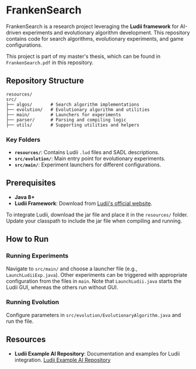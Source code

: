 # FrankenSearch

FrankenSearch is a research project leveraging the **Ludii framework** for AI-driven experiments and evolutionary algorithm development. This repository contains code for search algorithms, evolutionary experiments, and game configurations.

This project is part of my master's thesis, which can be found in `FrankenSearch.pdf` in this repository.

## Repository Structure

```
resources/
src/
├── algos/       # Search algorithm implementations
├── evolution/   # Evolutionary algorithm and utilities
├── main/        # Launchers for experiments
├── parser/      # Parsing and compiling logic
├── utils/       # Supporting utilities and helpers
```

### Key Folders
- **`resources/`**: Contains Ludii `.lud` files and SADL descriptions.
- **`src/evolution/`**: Main entry point for evolutionary experiments.
- **`src/main/`**: Experiment launchers for different configurations.

## Prerequisites

- **Java 8+**
- **Ludii Framework**: Download from [Ludii's official website](https://ludiigames.org/).

To integrate Ludii, download the jar file and place it in the `resources/` folder. Update your classpath to include the jar file when compiling and running.

## How to Run

### Running Experiments
Navigate to `src/main/` and choose a launcher file (e.g., `LaunchLudiiExp.java`). Other experiments can be triggered with appropriate configuration from the files in `main`. Note that `LaunchLudii.java` starts the Ludii GUI, whereas the others run without GUI.

### Running Evolution
Configure parameters in `src/evolution/EvolutionaryAlgorithm.java` and run the file.

## Resources
- **Ludii Example AI Repository**: Documentation and examples for Ludii integration. [Ludii Example AI Repository](https://github.com/Ludeme/LudiiExampleAI)
